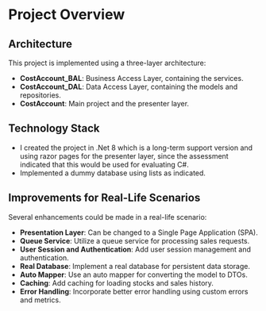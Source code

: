 # Project Overview

## Architecture

This project is implemented using a three-layer architecture:

- **CostAccount_BAL**: Business Access Layer, containing the services.
- **CostAccount_DAL**: Data Access Layer, containing the models and repositories.
- **CostAccount**: Main project and the presenter layer.

## Technology Stack

- I created the project in .Net 8 which is a long-term support version and using razor pages for the presenter layer, since the assessment indicated that this would be used for evaluating C#.
- Implemented a dummy database using lists as indicated.

## Improvements for Real-Life Scenarios

Several enhancements could be made in a real-life scenario:

- **Presentation Layer**: Can be changed to a Single Page Application (SPA).
- **Queue Service**: Utilize a queue service for processing sales requests.
- **User Session and Authentication**: Add user session management and authentication.
- **Real Database**: Implement a real database for persistent data storage.
- **Auto Mapper**: Use an auto mapper for converting the model to DTOs.
- **Caching**: Add caching for loading stocks and sales history.
- **Error Handling**: Incorporate better error handling using custom errors and metrics.
